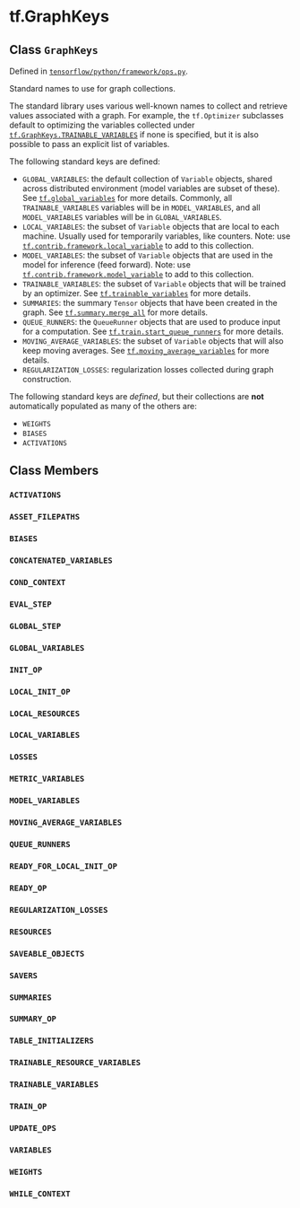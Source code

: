 <div itemscope itemtype="http://developers.google.com/ReferenceObject">
<meta itemprop="name" content="tf.GraphKeys" />
<meta itemprop="path" content="Stable" />
<meta itemprop="property" content="ACTIVATIONS"/>
<meta itemprop="property" content="ASSET_FILEPATHS"/>
<meta itemprop="property" content="BIASES"/>
<meta itemprop="property" content="CONCATENATED_VARIABLES"/>
<meta itemprop="property" content="COND_CONTEXT"/>
<meta itemprop="property" content="EVAL_STEP"/>
<meta itemprop="property" content="GLOBAL_STEP"/>
<meta itemprop="property" content="GLOBAL_VARIABLES"/>
<meta itemprop="property" content="INIT_OP"/>
<meta itemprop="property" content="LOCAL_INIT_OP"/>
<meta itemprop="property" content="LOCAL_RESOURCES"/>
<meta itemprop="property" content="LOCAL_VARIABLES"/>
<meta itemprop="property" content="LOSSES"/>
<meta itemprop="property" content="METRIC_VARIABLES"/>
<meta itemprop="property" content="MODEL_VARIABLES"/>
<meta itemprop="property" content="MOVING_AVERAGE_VARIABLES"/>
<meta itemprop="property" content="QUEUE_RUNNERS"/>
<meta itemprop="property" content="READY_FOR_LOCAL_INIT_OP"/>
<meta itemprop="property" content="READY_OP"/>
<meta itemprop="property" content="REGULARIZATION_LOSSES"/>
<meta itemprop="property" content="RESOURCES"/>
<meta itemprop="property" content="SAVEABLE_OBJECTS"/>
<meta itemprop="property" content="SAVERS"/>
<meta itemprop="property" content="SUMMARIES"/>
<meta itemprop="property" content="SUMMARY_OP"/>
<meta itemprop="property" content="TABLE_INITIALIZERS"/>
<meta itemprop="property" content="TRAINABLE_RESOURCE_VARIABLES"/>
<meta itemprop="property" content="TRAINABLE_VARIABLES"/>
<meta itemprop="property" content="TRAIN_OP"/>
<meta itemprop="property" content="UPDATE_OPS"/>
<meta itemprop="property" content="VARIABLES"/>
<meta itemprop="property" content="WEIGHTS"/>
<meta itemprop="property" content="WHILE_CONTEXT"/>
</div>

# tf.GraphKeys

## Class `GraphKeys`





Defined in [`tensorflow/python/framework/ops.py`](https://www.tensorflow.org/code/tensorflow/python/framework/ops.py).

Standard names to use for graph collections.

The standard library uses various well-known names to collect and
retrieve values associated with a graph. For example, the
`tf.Optimizer` subclasses default to optimizing the variables
collected under <a href="../tf/GraphKeys.md#TRAINABLE_VARIABLES"><code>tf.GraphKeys.TRAINABLE_VARIABLES</code></a> if none is
specified, but it is also possible to pass an explicit list of
variables.

The following standard keys are defined:

* `GLOBAL_VARIABLES`: the default collection of `Variable` objects, shared
  across distributed environment (model variables are subset of these). See
  <a href="../tf/global_variables.md"><code>tf.global_variables</code></a>
  for more details.
  Commonly, all `TRAINABLE_VARIABLES` variables will be in `MODEL_VARIABLES`,
  and all `MODEL_VARIABLES` variables will be in `GLOBAL_VARIABLES`.
* `LOCAL_VARIABLES`: the subset of `Variable` objects that are local to each
  machine. Usually used for temporarily variables, like counters.
  Note: use <a href="../tf/contrib/framework/local_variable.md"><code>tf.contrib.framework.local_variable</code></a> to add to this collection.
* `MODEL_VARIABLES`: the subset of `Variable` objects that are used in the
  model for inference (feed forward). Note: use
  <a href="../tf/contrib/framework/model_variable.md"><code>tf.contrib.framework.model_variable</code></a> to add to this collection.
* `TRAINABLE_VARIABLES`: the subset of `Variable` objects that will
  be trained by an optimizer. See
  <a href="../tf/trainable_variables.md"><code>tf.trainable_variables</code></a>
  for more details.
* `SUMMARIES`: the summary `Tensor` objects that have been created in the
  graph. See
  <a href="../tf/summary/merge_all.md"><code>tf.summary.merge_all</code></a>
  for more details.
* `QUEUE_RUNNERS`: the `QueueRunner` objects that are used to
  produce input for a computation. See
  <a href="../tf/train/start_queue_runners.md"><code>tf.train.start_queue_runners</code></a>
  for more details.
* `MOVING_AVERAGE_VARIABLES`: the subset of `Variable` objects that will also
  keep moving averages.  See
  <a href="../tf/moving_average_variables.md"><code>tf.moving_average_variables</code></a>
  for more details.
* `REGULARIZATION_LOSSES`: regularization losses collected during graph
  construction.

The following standard keys are _defined_, but their collections are **not**
automatically populated as many of the others are:

* `WEIGHTS`
* `BIASES`
* `ACTIVATIONS`

## Class Members

<h3 id="ACTIVATIONS"><code>ACTIVATIONS</code></h3>

<h3 id="ASSET_FILEPATHS"><code>ASSET_FILEPATHS</code></h3>

<h3 id="BIASES"><code>BIASES</code></h3>

<h3 id="CONCATENATED_VARIABLES"><code>CONCATENATED_VARIABLES</code></h3>

<h3 id="COND_CONTEXT"><code>COND_CONTEXT</code></h3>

<h3 id="EVAL_STEP"><code>EVAL_STEP</code></h3>

<h3 id="GLOBAL_STEP"><code>GLOBAL_STEP</code></h3>

<h3 id="GLOBAL_VARIABLES"><code>GLOBAL_VARIABLES</code></h3>

<h3 id="INIT_OP"><code>INIT_OP</code></h3>

<h3 id="LOCAL_INIT_OP"><code>LOCAL_INIT_OP</code></h3>

<h3 id="LOCAL_RESOURCES"><code>LOCAL_RESOURCES</code></h3>

<h3 id="LOCAL_VARIABLES"><code>LOCAL_VARIABLES</code></h3>

<h3 id="LOSSES"><code>LOSSES</code></h3>

<h3 id="METRIC_VARIABLES"><code>METRIC_VARIABLES</code></h3>

<h3 id="MODEL_VARIABLES"><code>MODEL_VARIABLES</code></h3>

<h3 id="MOVING_AVERAGE_VARIABLES"><code>MOVING_AVERAGE_VARIABLES</code></h3>

<h3 id="QUEUE_RUNNERS"><code>QUEUE_RUNNERS</code></h3>

<h3 id="READY_FOR_LOCAL_INIT_OP"><code>READY_FOR_LOCAL_INIT_OP</code></h3>

<h3 id="READY_OP"><code>READY_OP</code></h3>

<h3 id="REGULARIZATION_LOSSES"><code>REGULARIZATION_LOSSES</code></h3>

<h3 id="RESOURCES"><code>RESOURCES</code></h3>

<h3 id="SAVEABLE_OBJECTS"><code>SAVEABLE_OBJECTS</code></h3>

<h3 id="SAVERS"><code>SAVERS</code></h3>

<h3 id="SUMMARIES"><code>SUMMARIES</code></h3>

<h3 id="SUMMARY_OP"><code>SUMMARY_OP</code></h3>

<h3 id="TABLE_INITIALIZERS"><code>TABLE_INITIALIZERS</code></h3>

<h3 id="TRAINABLE_RESOURCE_VARIABLES"><code>TRAINABLE_RESOURCE_VARIABLES</code></h3>

<h3 id="TRAINABLE_VARIABLES"><code>TRAINABLE_VARIABLES</code></h3>

<h3 id="TRAIN_OP"><code>TRAIN_OP</code></h3>

<h3 id="UPDATE_OPS"><code>UPDATE_OPS</code></h3>

<h3 id="VARIABLES"><code>VARIABLES</code></h3>

<h3 id="WEIGHTS"><code>WEIGHTS</code></h3>

<h3 id="WHILE_CONTEXT"><code>WHILE_CONTEXT</code></h3>


